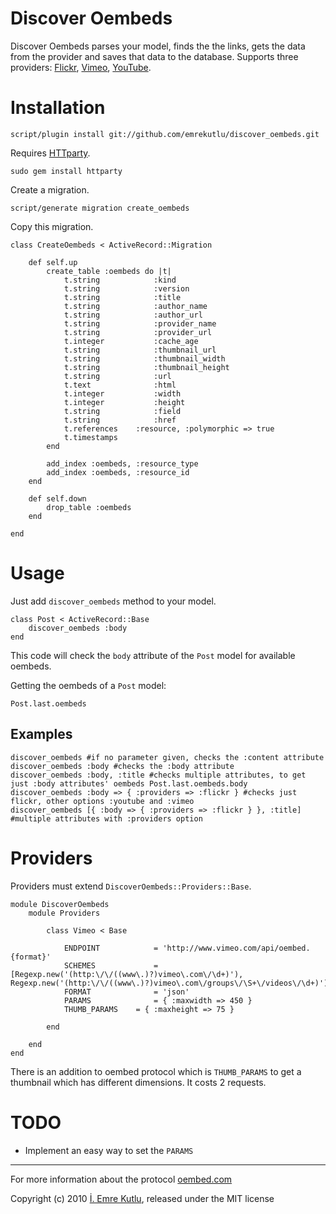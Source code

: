 
Discover Oembeds
================

Discover Oembeds parses your model, finds the the links, gets the data from the provider and saves that data to the database. Supports three providers: [Flickr](http://www.flickr.com), [Vimeo](http://www.vimeo.com), [YouTube](http://www.youtube.com).

Installation
============

	script/plugin install git://github.com/emrekutlu/discover_oembeds.git

Requires [HTTparty](http://github.com/jnunemaker/httparty).

	sudo gem install httparty

Create a migration.

	script/generate migration create_oembeds

Copy this migration.

	class CreateOembeds < ActiveRecord::Migration

		def self.up
			create_table :oembeds do |t|
				t.string			:kind
				t.string			:version
				t.string			:title
				t.string			:author_name
				t.string			:author_url
				t.string			:provider_name
				t.string			:provider_url
				t.integer			:cache_age
				t.string			:thumbnail_url
				t.string			:thumbnail_width
				t.string			:thumbnail_height
				t.string			:url
				t.text				:html
				t.integer			:width
				t.integer			:height
				t.string			:field
				t.string			:href
				t.references	:resource, :polymorphic => true
				t.timestamps
			end

			add_index :oembeds, :resource_type
			add_index :oembeds, :resource_id
		end

		def self.down
			drop_table :oembeds
		end

	end

Usage
=====

Just add <code>discover_oembeds</code> method to your model.

	class Post < ActiveRecord::Base
		discover_oembeds :body
	end

This code will check the <code>body</code> attribute of the <code>Post</code> model for available oembeds.

Getting the oembeds of a <code>Post</code> model:

	Post.last.oembeds

Examples
--------

	discover_oembeds #if no parameter given, checks the :content attribute
	discover_oembeds :body #checks the :body attribute
	discover_oembeds :body, :title #checks multiple attributes, to get just :body attributes' oembeds Post.last.oembeds.body
	discover_oembeds :body => { :providers => :flickr }	#checks just flickr, other options :youtube and :vimeo
	discover_oembeds [{ :body => { :providers => :flickr } }, :title] #multiple attributes with :providers option

Providers
=========

Providers must extend <code>DiscoverOembeds::Providers::Base</code>.

	module DiscoverOembeds
		module Providers

			class Vimeo < Base

				ENDPOINT			= 'http://www.vimeo.com/api/oembed.{format}'
				SCHEMES				= [Regexp.new('(http:\/\/((www\.)?)vimeo\.com\/\d+)'), Regexp.new('(http:\/\/((www\.)?)vimeo\.com\/groups\/\S+\/videos\/\d+)')]
				FORMAT				= 'json'
				PARAMS				= { :maxwidth => 450 }
				THUMB_PARAMS	= { :maxheight => 75 }

			end

		end
	end

There is an addition to oembed protocol which is <code>THUMB_PARAMS</code> to get a thumbnail which has different dimensions. It costs 2 requests.

TODO
====

* Implement an easy way to set the <code>PARAMS</code>

---
For more information about the protocol [oembed.com](http://www.oembed.com)

Copyright (c) 2010 [İ. Emre Kutlu](http://www.emrekutlu.com), released under the MIT license